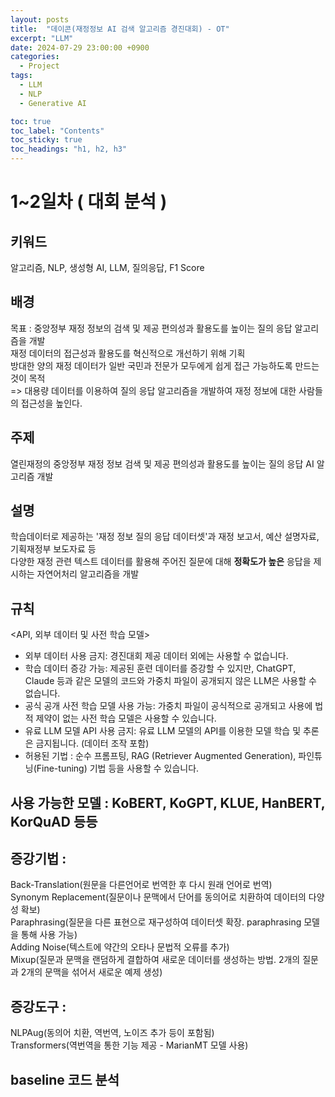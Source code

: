 ```yaml
---
layout: posts
title:  "데이콘(재정정보 AI 검색 알고리즘 경진대회) - OT"
excerpt: "LLM"
date: 2024-07-29 23:00:00 +0900
categories:
  - Project
tags:
  - LLM
  - NLP
  - Generative AI

toc: true
toc_label: "Contents"
toc_sticky: true
toc_headings: "h1, h2, h3"
---
```

# 1~2일차 ( 대회 분석 )
## 키워드
알고리즘, NLP, 생성형 AI, LLM, 질의응답, F1 Score

## 배경
목표 : 중앙정부 재정 정보의 검색 및 제공 편의성과 활용도를 높이는 질의 응답 알고리즘을 개발  
재정 데이터의 접근성과 활용도를 혁신적으로 개선하기 위해 기획  
방대한 양의 재정 데이터가 일반 국민과 전문가 모두에게 쉽게 접근 가능하도록 만드는 것이 목적  
=> 대용량 데이터를 이용하여 질의 응답 알고리즘을 개발하여 재정 정보에 대한 사람들의 접근성을 높인다.  

## 주제
열린재정의 중앙정부 재정 정보 검색 및 제공 편의성과 활용도를 높이는 질의 응답 AI 알고리즘 개발  
 
## 설명 
학습데이터로 제공하는 '재정 정보 질의 응답 데이터셋'과 재정 보고서, 예산 설명자료, 기획재정부 보도자료 등  
다양한 재정 관련 텍스트 데이터를 활용해 주어진 질문에 대해 **정확도가 높은** 응답을 제시하는 자연어처리 알고리즘을 개발  

## 규칙
<API, 외부 데이터 및 사전 학습 모델>  
- 외부 데이터 사용 금지: 경진대회 제공 데이터 외에는 사용할 수 없습니다.  
- 학습 데이터 증강 가능: 제공된 훈련 데이터를 증강할 수 있지만, ChatGPT, Claude 등과 같은 모델의 코드와 가중치 파일이 공개되지 않은 LLM은 사용할 수 없습니다.  
- 공식 공개 사전 학습 모델 사용 가능: 가중치 파일이 공식적으로 공개되고 사용에 법적 제약이 없는 사전 학습 모델은 사용할 수 있습니다.  
- 유료 LLM 모델 API 사용 금지: 유료 LLM 모델의 API를 이용한 모델 학습 및 추론은 금지됩니다. (데이터 조작 포함)  
- 허용된 기법 : 순수 프롬프팅, RAG (Retriever Augmented Generation), 파인튜닝(Fine-tuning) 기법 등을 사용할 수 있습니다.  

## 사용 가능한 모델 : KoBERT, KoGPT, KLUE, HanBERT, KorQuAD  등등

## 증강기법 : 
Back-Translation(원문을 다른언어로 번역한 후 다시 원래 언어로 번역)  
Synonym Replacement(질문이나 문맥에서 단어를 동의어로 치환하여 데이터의 다양성 확보)  
Paraphrasing(질문을 다른 표현으로 재구성하여 데이터셋 확장. paraphrasing 모델을 통해 사용 가능)  
Adding Noise(텍스트에 약간의 오타나 문법적 오류를 추가)  
Mixup(질문과 문맥을 랜덤하게 결합하여 새로운 데이터를 생성하는 방법. 2개의 질문과 2개의 문맥을 섞어서 새로운 예제 생성)  
## 증강도구 :   
NLPAug(동의어 치환, 역번역, 노이즈 추가 등이 포함됨)  
Transformers(역번역을 통한 기능 제공 - MarianMT 모델 사용)  

## baseline 코드 분석  

